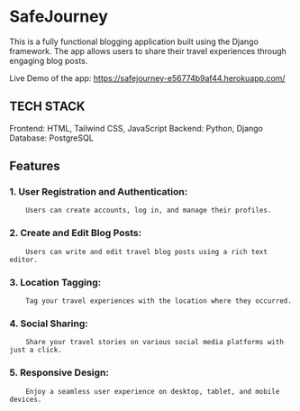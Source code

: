 # SafeJourney
This is a fully functional blogging application built using the Django framework. The app allows users to share their travel experiences through engaging blog posts.

Live Demo of the app: https://safejourney-e56774b9af44.herokuapp.com/

## TECH STACK
Frontend: HTML, Tailwind CSS, JavaScript
Backend: Python, Django
Database: PostgreSQL

## Features
### 1. User Registration and Authentication:
        Users can create accounts, log in, and manage their profiles.
### 2. Create and Edit Blog Posts: 
        Users can write and edit travel blog posts using a rich text editor.
### 3. Location Tagging: 
        Tag your travel experiences with the location where they occurred.
### 4. Social Sharing: 
        Share your travel stories on various social media platforms with just a click.
### 5. Responsive Design: 
        Enjoy a seamless user experience on desktop, tablet, and mobile devices.
